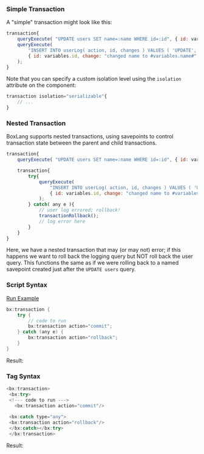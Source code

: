 ### Simple Transaction

A "simple" transaction might look like this:

```js
transaction{
    queryExecute( "UPDATE users SET name=:name WHERE id=:id", { id: variables.id, name: variables.name } );
    queryExecute(
        "INSERT INTO userLog( action, id, changes ) VALUES ( 'UPDATE', :id, :change)",
        { id: variables.id, change: "changed name to #variables.name#" }
    );
}
```

Note that you can specify a custom isolation level using the `isolation` attribute on the component:

```js
transaction isolation="serializable"{
    // ...
}
```


### Nested Transaction

BoxLang supports nested transactions, using savepoints to control transaction state between the parent and child transactions.

```js
transaction{
    queryExecute( "UPDATE users SET name=:name WHERE id=:id", { id: variables.id, name: variables.name } );

    transaction{
        try{
            queryExecute(
                "INSERT INTO userLog( action, id, changes ) VALUES ( 'UPDATE', :id, :change)",
                { id: variables.id, change: "changed name to #variables.name#" }
            );
        } catch( any e ){
            // user log errored; rollback!
            transactionRollback();
            // log error here
        }
    }
}
```

Here, we have a nested transaction that may (or may not) error; if this happens we want to roll back the logging query but NOT roll back the user query. This functions the same as if we were rolling back to a named savepoint created just after the `UPDATE users` query.
### Script Syntax



<a href="https://try.boxlang.io/?code=eJxLqrAqKUrMK05MLsnMz1Oo5uIsKaoEUZz6%2BgrJ%2BSmpCiX5CkWleUCBJFSlEMpWKTk%2FNzezRMmai7NWITmxJDlDQSMxr1IhVRNsCg5NRfk5OUmJydlgbVy1XADL1Cvw" target="_blank">Run Example</a>

```java
bx:transaction {
	try {
		// code to run
		bx:transaction action="commit";
	} catch (any e) {
		bx:transaction action="rollback";
	}
}

```

Result: 

### Tag Syntax




```java
<bx:transaction> 
 <bx:try> 
 <!--- code to run ---> 
   <bx:transaction action="commit"/> 
  
 <bx:catch type="any"> 
 <bx:transaction action="rollback"/> 
 </bx:catch></bx:try> 
 </bx:transaction>
```

Result: 

